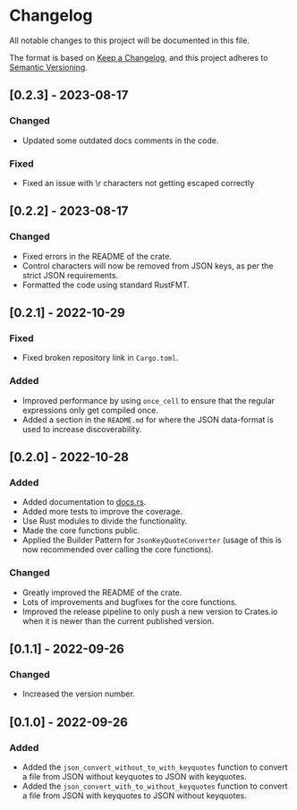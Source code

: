 # Changelog
All notable changes to this project will be documented in this file.

The format is based on [Keep a Changelog](https://keepachangelog.com/en/1.0.0/),
and this project adheres to [Semantic Versioning](https://semver.org/spec/v2.0.0.html).

## [0.2.3] - 2023-08-17
### Changed
- Updated some outdated docs comments in the code.
### Fixed
- Fixed an issue with \r characters not getting escaped correctly

## [0.2.2] - 2023-08-17
### Changed
- Fixed errors in the README of the crate.
- Control characters will now be removed from JSON keys, as per the strict JSON requirements.
- Formatted the code using standard RustFMT.

## [0.2.1] - 2022-10-29
### Fixed
- Fixed broken repository link in `Cargo.toml`.

### Added
- Improved performance by using `once_cell` to ensure that the regular expressions only get compiled once.
- Added a section in the `README.md` for where the JSON data-format is used to increase discoverability.

## [0.2.0] - 2022-10-28
### Added
- Added documentation to [docs.rs](https://docs.rs/json_keyquotes_convert).
- Added more tests to improve the coverage.
- Use Rust modules to divide the functionality.
- Made the core functions public.
- Applied the Builder Pattern for `JsonKeyQuoteConverter` (usage of this is now recommended over calling the core functions).

### Changed
- Greatly improved the README of the crate.
- Lots of improvements and bugfixes for the core functions.
- Improved the release pipeline to only push a new version to Crates.io when it is newer than the current published version.

## [0.1.1] - 2022-09-26
### Changed
- Increased the version number.

## [0.1.0] - 2022-09-26
### Added
- Added the `json_convert_without_to_with_keyquotes` function to convert a file from JSON without keyquotes to JSON with keyquotes.
- Added the `json_convert_with_to_without_keyquotes` function to convert a file from JSON with keyquotes to JSON without keyquotes.